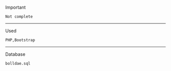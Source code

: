 Important
	
	Not complete

__________________________________

Used 
	
	PHP,Bootstrap

__________________________________

Database

	bolldae.sql